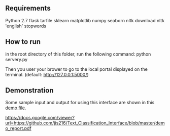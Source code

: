 ## Requirements
Python 2.7
flask
tarfile
sklearn
matplotlib
numpy
seaborn
nltk
download nltk 'english' stopwords

## How to run
in the root directory of this folder, run the following command:
python servery.py

Then you user your brower to go to the local portal displayed on the terminal.
(default: http://127.0.0.1:5000/)

## Demonstration
Some sample input and output for using this interface are shown in this [demo file](https://github.com/jis216/Text_Classification_Interface/blob/master/demo_report.pdf).

https://docs.google.com/viewer?url=https://github.com/jis216/Text_Classification_Interface/blob/master/demo_report.pdf
